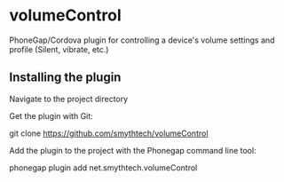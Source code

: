 # volumeControl
PhoneGap/Cordova plugin for controlling a device's volume settings and profile (Silent, vibrate, etc.)

<h2>Installing the plugin</h2>

Navigate to the project directory

Get the plugin with Git:

git clone https://github.com/smythtech/volumeControl

Add the plugin to the project with the Phonegap command line tool:

phonegap plugin add net.smythtech.volumeControl
